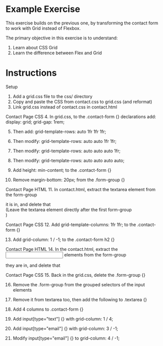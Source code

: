 # Example Exercise

This exercise builds on the previous one, by transforming the contact form to work with Grid instead of Flexbox.

The primary objective in this exercise is to understand:
1. Learn about CSS Grid
2. Learn the difference between Flex and Grid

# Instructions

Setup
1. Add a grid.css file to the css/ directory
2. Copy and paste the CSS from contact.css to grid.css (and reformat)
3. Link grid.css instead of contact.css in contact.html

Contact Page CSS
4. In grid.css, to the .contact-form {} declarations add:
  display: grid;
  grid-gap: 1rem;

5. Then add:
  grid-template-rows: auto 1fr 1fr 1fr;

6. Then modify:
  grid-template-rows: auto auto 1fr 1fr;

7. Then modify:
  grid-template-rows: auto auto auto 1fr;

8. Then modify:
  grid-template-rows: auto auto auto auto;

9. Add height: min-content;  to the .contact-form {}

10. Remove margin-bottom: 20px; from the .form-group {}

Contact Page HTML
11. In contact.html, extract the textarea element from the form-group <div> it is in, and delete that <div> (Leave the textarea element directly after the first form-group <div>)

Contact Page CSS
12. Add grid-template-columns: 1fr 1fr; to the .contact-form {}

13. Add grid-column: 1 / -1; to the .contact-form h2 {}

Contact Page HTML
14. In the contact.html, extract the <input> elements from the form-group <div> they are in, and delete that <div>

Contact Page CSS
15. Back in the grid.css, delete the .form-group {}

16. Remove the .form-group from the grouped selectors of the input elements
17. Remove it from textarea too, then add the following to .textarea {}

18. Add 4 columns to .contact-form {}

19. Add input[type="text"] {} with grid-column: 1 / 4;
20. Add input[type="email"] {} with grid-column: 3 / -1;

21. Modify input[type="email"] {} to grid-column: 4 / -1;